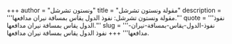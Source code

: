 +++
author = "ونستون تشرشل"
title = "مقولة ونستون تشرشل"
description = '''مقولة ونستون تشرشل: نفوذ الدول يقاس بمسافة نيران مدافعها.'''
quote = '''نفوذ الدول يقاس بمسافة نيران مدافعها.'''
slug = '''نفوذ-الدول-يقاس-بمسافة-نيران-مدافعها'''
+++
نفوذ الدول يقاس بمسافة نيران مدافعها.
